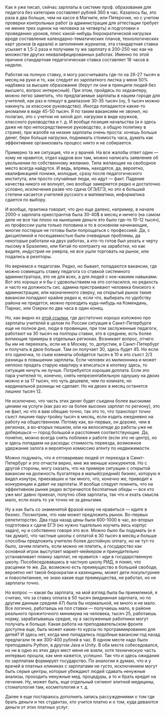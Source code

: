 Как я уже писал, сейчас зарплаты в  системе проф. образования для педагога без категории составляет рублей 360 в час. Казалось бы, это раза в два больше, чем на кассе в Магните, или Пятерочке, но с учетом проверки контрольных работ (а администрация для аттестации требует не менее трех оценок на человека за четверть) и подготовки к проведению уроков, плюс какой-нибудь бюрократической нагрузки вроде составление календарно-тематических планов, технологических карт уроков (в идеале) и заполнения журналов, эта стандартная ставка усыхает в 1,5-2 раза и получаем ту же зарплату в 200-250 час как на множестве других неквалифицированных работах. Именно по этой причине стандартная педагогическая ставка составляет 18 часов в неделю.

Работая на полную ставку, я могу рассчитывать где-то на 26-27 тысяч в месяц на руки и то, как следует из зарплатного листка у меня 50% надбавка за высшее образование (берут ли они в принципе людей без высшего, вопрос интересный). При этом, пройдясь по хедхантеру, можно легко заметить, что предлагаемые зарплаты в нашем городе для учителей, как раз и пляшут в диапазоне 30-35 тысяч (ну, 5 тысяч можно накинуть за классное руководство). Иногда попадаются какие-то аномалии в виде 45-50 тысяч. Я по таким вакансиям не звонил, но полагаю, это с учетом не хилой доп. нагрузки в виде кружков, классного руководства и т. д. И вообще позиция начальства (и я здесь даже не про непосредственное руководство, а общую политику в стране), при жалобе на низкие зарплаты очень проста: хочешь больше денег, бери больше нагрузки, поднимать стоимость часа, думать как эффективнее организовать процесс никто и не собирается. 

Примерно та же ситуация, что и у врачей. На все жалобы ответ один — кому не нравится, отдел кадров вон там, можно написать заявление об увольнении по собственному желанию. Типа желающие на свободное место всегда найдутся. И ведь, впрямь, находятся, да, вероятно, квалификацией пониже, молодые, сразу после педагогического института, или просто случайные люди, но идут — факт. Падение качества никого не волнует, оно вообще замеряется редко и достаточно условно, исключения разве что сдача ОГЭ/ЕГЭ, но это в большей степени касается учителей русского и математики, информатика сдается по выбору.

И вообще, практика говорит, что дно еще далеко, например, в начале 2000-х зарплата оркестрантов была 30-40$ в месяц и ничего (на самом деле не все так плохо на нынешние деньги это было где-то 10-12 тысяч), из профессии ушла только половина и то в основном начинающие, многие постарше не готовы были попрощаться с профессией. Да, с дисциплиной и посещаемостью были очевидные проблемы, да некоторые работали на двух работах, а кто-то готов был уехать к черту лысому в Бразилию, или Китай по контракту на заработки, но как видите, индустрия не умерла, не все ушли торговать на рынок, или подались в риэлторы. 
 
Но вернемся к педагогам. Редко, но бывает, попадаются вакансии, где можно совмещать ставку педагога со ставкой системного администратора, это не для всех, а для людей с кое-какими навыками. Вот это хорошо и я бы с удовольствием на это согласился, но редкость и часто на должность сис. админа пристраивают человека близкого к администрации, или назначенного сверху, на открытый рынок такие вакансии попадают крайне редко и, если что, выбирать по удобству района не придется, можно проездить куда-нибудь на Комендань, Парнас, или Озерки по два часа в один конец. 

Но, как видно из [этой ссылки](https://visasam.ru/russia/rabotavrf/zarplata-uchitelya-v-rossii.html "Учительские зарплаты"), где достаточно хорошо изложено про зарплаты учителей в целом по России ситуация в Санкт-Петербурге еще не полное дно, люди в провинции, при том заслуженные педагоги, работают на 30 тысяч на полторы ставки, это в среднем, есть более вопиющие примеры в отдельных регионах.
Возникает вопрос, отчего бы им не переехать, если не в Москву, то, допустим, в Санкт-Петербург и получать в двое больше. Там он получает 30, здесь будет 45. Но если это одиночка, то съем комнаты обойдется тысяч в 10 и это съест 2/3 разницы в повышении зарплаты. Если человек из милионника и может неплохо продать старую квартиру и вписаться в ипотеку здесь, то ситуация ничуть не лучше. Потребуется хорошая доплата. Если это пара учителей то, конечно, снять непрезентабельную однушку на двоих можно и за 17 тысяч, что чуть дешевле, чем по комнате, но кардинальной разницы не сделает. Но на двоих в месяц останется лишних тысяч 12. 

Не исключено, что часть этих денег будет съедена более высокими ценами на услуги (как раз из-за более высоких зарплат по региону), это не факт, но  что я вам обещаю точно, так это то, что транспорт точно съест лишние пару-тройку тысяч в месяц, если ездить ежедневно на работу на общественном. Потому как, во-первых, он дороже, чем в регионах, а во-вторых пешком, или на велосипеде до работы уже не доберешься — город большой и расстояния соответствующие. Да, понятно, можно всегда снять поближе к работе (если это не центр), но и здесь попадаем на расходы: стоимость переезда, возможное удержание залога и вероятную комиссию агенту по недвижимости.

Можно подумать, что я отговариваю людей от переезда в Санкт-Петербург и это отчасти верно, мне же меньше конкурентов. Но с другой стороны, могу сказать, что на примере ситуации с открытой вакансии на должность бухгалтера в малый(средний) бизнес, которую я видел изнутри, приехавших и так много, что, конечно же, приводит к конкуренции и давит на зарплаты. И вообще следует помнить, что на эффективном рынке редко встречаются бесплатные обеды — все кто уже мог давно приехал, попутно сбив зарплаты, так что и ехать смысла мало, если ехать то уж точно не за деньгами.

Ну а как быть со знаменитой фразой кому не нравиться — идите в бизнес. Посмотрим, что нам может предложить рынок. Во-первых репетиторство. Два года назад цены были 600-1000 в час, во-вторых подготовка к сдаче ЕГЭ (но нужно тщательно изучить весь корпус задач), ну и собственно говоря это все. Можно было бы подумать (и я так думал), что частные школы с оплатой в 30 тысяч в месяц и больше способны предложить учителю более достойную оплату, но не тут-то было, зачем платить, если можно не платить, а государство как основной игрок выступает маркет-мейкером и принудительно устанавливает планку зарплат, не нравится – иди в государственную школу. Пособеседовавшись в частную школу РИД, я понял, что расценки те же. Да, возможно есть преимущество в большей свободе, вероятно нет такой бюрократии и казенщины, может дети покультурнее и повоспитаннее, не знаю какие еще преимущества, не работал, но не зарплаты точно.

Но вопрос — какая бы зарплата, на мой взгляд была бы приемлемой, я считаю, что за ставку оплата в 50 тысяч (медианная зарплата, но по другим данным средняя 47) была бы нормальной, не много и не мало. Все логично, работаешь на пол ставки — получаешь мало, в районе реального прожиточного минимума на человека, тысяч 25, работаешь норму, зарабатываешь средне, ну а заслуженные работники могут получать и больше.
Какая работа на преподавательском фронте доступна еще, быть может какие-то курсы по программированию для детей? И здесь нет, когда мне попадались подобные вакансии год назад предлагали те же 300-400 рублей в час. В одном месте надо было преподавать Python, в другом Java и Unity. В оба места собеседовался, но ни в одно из этих двух мест меня не взяли, хотя техническую часть интервью прошла, как мне кажется, успешно. Так что и здесь ожидания по зарплатам формирует государство. По аналогии я думаю, что и у врачей в платных клиниках с зарплатами не густо, исключением могут быть серые центры, которые убеждают людей сдавать ненужные анализы, проходить ненужные мед. процедуры, а то и брать кредит на лечение. Ну, может быть, еще отдельный сегмент элитной медицины, стоматология там, косметология и т. д.

Далее я еще постараюсь дополнить запись рассуждениями о том где брать деньги и тех студентах, кто учится платно и о том, куда деваются деньги от этих платных услуг.